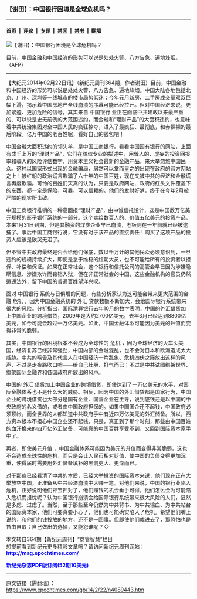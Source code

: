 ### 【谢田】：中国银行困境是全球危机吗？

---

#### [首页](../../../..?n4089443) &nbsp;|&nbsp; [评论](../../../../../epoch-comment?n4089443) &nbsp;|&nbsp; [专题](../../../../../epoch-special?n4089443) &nbsp;|&nbsp; [禁闻](../../../../../epoch-news?n4089443) &nbsp;|&nbsp; [禁书](../../../../../books?n4089443) &nbsp;|&nbsp; [翻墙](https://github.com/gfw-breaker/nogfw/blob/master/README.md?n4089443)


<div><img alt="【谢田】：中国银行困境是全球危机吗？" class="attachment-djy_600_400 size-djy_600_400 wp-post-image" src="https://i.epochtimes.com/assets/uploads/2014/02/1402220639122039-600x400.jpg"/>
<div class="caption">
 <p>
  目前，中国金融和中国经济的形势可以说是处处火警、八方告急、遍地烽烟。（AFP）
 </p>
</div></div><hr/><div class="post_content" id="artbody" itemprop="articleBody">
 <!-- article content begin -->
 <p>
  【大纪元2014年02月22日讯】（新纪元周刊364期，作者谢田）目前，中国金融和中国经济的形势可以说是处处火警、八方告急、遍地烽烟。中国大陆各地包括北京、广州、深圳等一线城市的楼市局势低迷；今年元月新房、二手房成交量双双巨幅下滑，揭示着中国房地产全线崩溃的序幕可能已经拉开。但对中国经济来说，更加紧迫、更加危险的信号，其实来自
  <ok href="https://www.epochtimes.com/gb/tag/%E4%B8%AD%E5%9B%BD%E9%93%B6%E8%A1%8C.html">
   中国银行
  </ok>
  业正在面临中共建政以来最严重的、可以说是史无前例的大范围违约。而金融和“理财产品”的大面积违约，也意味着中共统治集团对全中国人民的疯狂掠夺，进入了最疯狂、最彻底，和赤裸裸的最后阶段。亿万中国的老百姓呢，看好自己的钱包吧！
 </p>
 <p>
  中国金融大面积违约的领头羊，是中国工商银行。看看中国国有银行的网站，上面有成千上万的“理财产品”，它们在貌似专业的描述中，用耸人的、虚妄的投资回报率和骗人的风险评估数字，用资本主义社会最新的金融产品，来大举忽悠中国民众。这种以国家形式出现的金融骗局，居然可以堂而皇之的出现在政府的官方网站之上！被红朝的政治谎言欺骗了六十年的中国百姓，现在又被中共的经济和金融谎言再度欺骗。可怜的百姓们天真的认为，只要是政府网站、政府的红头文件覆盖下的东西，都一定是保险、可靠、可以信赖的。他们的发财好梦，终于在今年2月被严酷的现实所击破。
 </p>
 <p>
  中国工商银行推销的一种高回报“理财产品”，由中诚信托设计，这是中国数万亿美元规模的影子银行系统的一部分。这个卖给数百人的、价值五亿美元的投资产品，本来1月31日到期，但是其融资的煤炭企业早已崩溃，老板则在一年前就已经被逮捕了。事后中国工商银行说，它没有对于该产品的直接责任！购买了这项产品的投资人应该是欲哭无泪了。
 </p>
 <p>
  但不管中共政府最终是否会给他们保底，数以千万计的其他民众必须意识到，一旦违约的规模持续扩大，即使是急于维稳的红朝大员，也不可能给所有的投资者以担保、补偿和保证。如果在正常社会，这个银行和信托公司的高管会早已因为涉嫌隐瞒信息、涉嫌欺诈而锒铛入狱，但在非正常社会的中国，这些金融机构的官员仍然逍遥法外，留下中国的普通百姓望洋兴叹。
 </p>
 <p>
  面对
  <ok href="https://www.epochtimes.com/gb/tag/%E4%B8%AD%E5%9B%BD%E9%93%B6%E8%A1%8C.html">
   中国银行
  </ok>
  系统与日俱增的问题，有些分析家认为这可能会带来更大范围的金融
  <ok href="https://www.epochtimes.com/gb/tag/%E5%8D%B1%E6%9C%BA.html">
   危机
  </ok>
  ，因为中国金融系统的
  <ok href="https://www.epochtimes.com/gb/tag/%E5%A4%96%E6%B1%87.html">
   外汇
  </ok>
  贷款数额不断加大，会给国际银行系统带来很大的风险。分析指出，国际清算银行去年10月的数字表明，中国的外汇借贷加上中国企业的跨境借贷，2009年是大约2700亿美元，去年3月已经达到8800亿美元，如今可能会超过一万亿美元。如此，中国金融体系可能因为美元的升值而变得非常的脆弱。
 </p>
 <p>
  其实，中国银行的困境根本不会成为全球性的
  <ok href="https://www.epochtimes.com/gb/tag/%E5%8D%B1%E6%9C%BA.html">
   危机
  </ok>
  ，因为全球经济的火车头美国，经济复苏已经非常强劲，中国内部的金融混乱，也不会对日本和欧洲造成太大威胁。中共的喉舌及其代言人在中国经济一片乱象、危机四伏之际放出这样的风声，不过是走夜路吹口哨——给自己壮胆、打气而已；不过是中共试图绑架世界、绑架国际金融界和各国政府所放出的风声。
 </p>
 <p>
  中国的
  <ok href="https://www.epochtimes.com/gb/tag/%E5%A4%96%E6%B1%87.html">
   外汇
  </ok>
  借贷加上中国企业的跨境借贷，即使达到了一万亿美元的水平，对国际金融体系也不是什么大的威胁。相反，因为中国的外汇借贷都是国家行为，中国企业的跨境借贷也大部分是国有企业、国营企业在主导，说到底钱还是以中国的中央政府的名义借的，或者由中国政府担保的。如果中国国企还不起钱，中国政府必须顶帐。而全世界的人都知道中共政府手中有近四万亿美元的外汇储备。所以，西方资本根本不担心中国企业还不起钱。只是，真正到了那个时刻，那些由中国百姓的血汗换来的四万亿外汇储备，可能真的中国百姓享受不到，又回到国际资本家手中了。
 </p>
 <p>
  再者，即使美元升值 ，中国金融体系可能因为美元的升值而变得非常脆弱，这也不会造成全球性的危机，而只是会让人民币相对贬值，使中国的负债变得更加沉重，使得届时需要用外汇储备填补的黑洞更大、更深而已。
 </p>
 <p>
  对于那些已经看清了中共的本质，已经大举撤资的国际资本来说，他们现在正在大举放空中国，正准备从中共经济崩溃中大赚一笔。对他们来说，中国的银行业陷入危机，正好说明他们押宝押对了，他们赚钱的机会垂手可得，他们怎么会为可能陷入危机而担忧呢？认为中国银行崩溃会给国际银行系统带来很大风险的人们，显然是多虑、过虑了。当然，至于那些至今仍然为中共背书、为中共输血、为中共站台的国际资本家，他们可要真要小心了，他们也可能确实陷入了危机。希望他们嘴上说的，和他们的钱投放的地方，还不是一回事。但即使他们栽进去了，那恐怕也是咎由自取；自己做出的选择，又能怨谁呢？◇
 </p>
 <p>
  本文转自364期【新纪元周刊】“商管智慧”栏目
  <br/>
  想提前看到新纪元更多精彩文章吗？请访问新纪元周刊网站：
  <br/>
  <ok href="http://mag.epochtimes.com/ " target="_blank">
   <font color="blue">
    <b>
     http://mag.epochtimes.com/
    </b>
   </font>
  </ok>
 </p>
 <p>
  <ok href="http://mag.epochtimes.com/pdfmag/home.html">
   <font color="blue">
    <b>
     新纪元杂志PDF版订阅(52期10美元)
    </b>
   </font>
  </ok>
 </p>
 <!-- article content end -->
 <div id="below_article_ad">
 </div>
</div>


---

原文链接（需翻墙）：https://www.epochtimes.com/gb/14/2/22/n4089443.htm